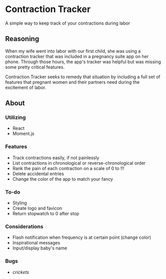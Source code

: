 # Contraction Tracker

A simple way to keep track of your contractions during labor

## Reasoning

When my wife went into labor with our first child, she was using a contraction tracker that was included in a pregnancy suite app on her phone. Through those hours, the app's tracker was helpful but was missing some pretty critical features.

Contraction Tracker seeks to remedy that situation by including a full set of features that pregnant women and their partners need during the excitement of labor.

## About

### Utilizing
- React
- Moment.js

### Features
- Track contractions easily, if not painlessly
- List contractions in chronological or reverse-chronological order
- Rank the pain of each contraction on a scale of 0 to !!!
- Delete accidental entries
- Change the color of the app to match your fancy

### To-do
- Styling
- Create logo and favicon
- Return stopwatch to 0 after stop

### Considerations
- Flash notification when frequency is at certain point (change color)
- Inspirational messages
- Input/display baby's name

### Bugs
- *crickets*
